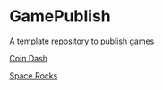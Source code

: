 # GamePublish
A template repository to publish games

[Coin Dash](https://wcu-cs-cooperlab.github.io/demo-games-michaelxmyers/main_scene/)

[Space Rocks](https://wcu-cs-cooperlab.github.io/demo-games-michaelxmyers/sep15/)
